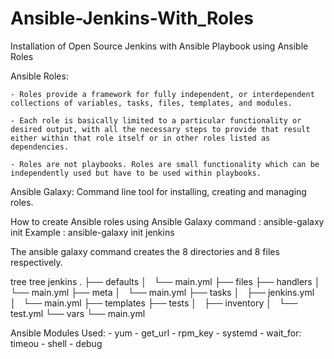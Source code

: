 # Ansible-Jenkins-With_Roles

Installation of Open Source Jenkins with Ansible Playbook using Ansible Roles

Ansible Roles:

    - Roles provide a framework for fully independent, or interdependent collections of variables, tasks, files, templates, and modules.

    - Each role is basically limited to a particular functionality or desired output, with all the necessary steps to provide that result       either within that role itself or in other roles listed as dependencies.

    - Roles are not playbooks. Roles are small functionality which can be independently used but have to be used within playbooks.
    
    
Ansible Galaxy: Command line tool for installing, creating and managing roles.   

How to create Ansible roles using Ansible Galaxy command : ansible-galaxy init <name of the role>
                                              Example    : ansible-galaxy init jenkins
                                              
The ansible galaxy command creates the 8 directories and  8 files respectively.

tree <Name of the Role>
tree jenkins
.
├── defaults
│   └── main.yml
├── files
├── handlers
│   └── main.yml
├── meta
│   └── main.yml
├── tasks
│   ├── jenkins.yml
│   └── main.yml
├── templates
├── tests
│   ├── inventory
│   └── test.yml
└── vars
    └── main.yml
    
    
Ansible Modules Used: - yum - get_url - rpm_key - systemd - wait_for: timeou - shell - debug    
    

    
    
    
